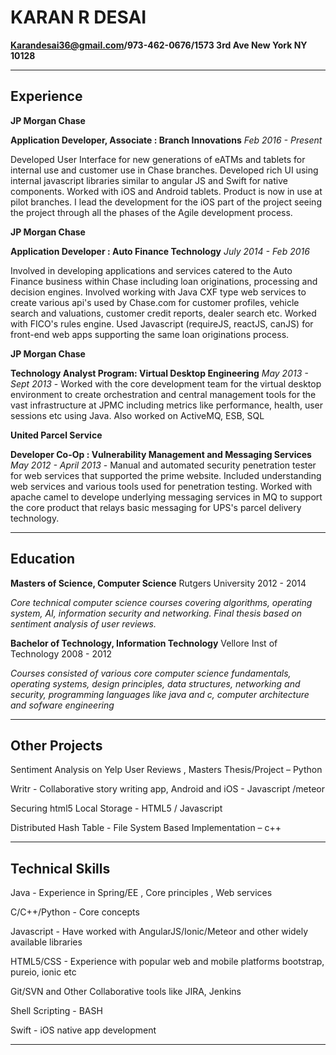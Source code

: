 KARAN R DESAI
==========

**Karandesai36@gmail.com/973-462-0676/1573 3rd Ave New York NY 10128**

----

Experience
----------

**JP Morgan Chase**

**Application Developer, Associate :  Branch Innovations**    *Feb 2016 - Present*

Developed User Interface for new generations of eATMs and tablets for internal use and customer use in Chase branches. Developed rich UI using internal javascript libraries similar to angular JS and Swift for native components. Worked with iOS and Android tablets. Product is now in use at pilot branches. I lead the development for the iOS part of the project seeing the project through all the phases of the Agile development process.

**JP Morgan Chase**

**Application Developer :  Auto Finance Technology**  *July 2014 - Feb 2016*

Involved in developing applications and services catered to the Auto Finance business within Chase including loan originations, processing and decision engines. Involved working with Java CXF type web services to create various api's used by Chase.com for customer profiles, vehicle search and valuations, customer credit reports, dealer search etc. Worked with FICO's rules engine. Used Javascript (requireJS, reactJS, canJS) for front-end web apps supporting the same loan originations process. 

**JP Morgan Chase**

**Technology Analyst Program: Virtual Desktop Engineering** *May 2013 - Sept 2013* -  Worked with the core development team for the virtual desktop environment to create orchestration and central management tools for the vast infrastructure at JPMC including metrics like performance, health, user sessions etc using Java. Also worked on ActiveMQ, ESB, SQL  

**United Parcel Service** 

**Developer Co-Op  : Vulnerability Management and Messaging Services** *May 2012 - April 2013* - Manual and automated security penetration tester for web services that supported the prime website. Included understanding web services and various tools used for penetration testing. Worked with apache camel to develope underlying messaging services in MQ to support the core product that relays basic messaging for UPS's parcel delivery technology.


----

Education
---------

 **Masters of Science, Computer Science** Rutgers University 2012 - 2014
   
*Core technical computer science courses covering algorithms, operating system, AI, information security and networking. Final thesis based on sentiment analysis of user reviews.*


**Bachelor of Technology, Information Technology** Vellore Inst of Technology 2008 - 2012

*Courses consisted of various core computer science fundamentals, operating systems, design principles, data structures, networking and security, programming languages like java and c, computer architecture and sofware engineering*



<!--Other Experience
-------------------- -->

----

Other Projects
---------

Sentiment Analysis on Yelp User Reviews , Masters Thesis/Project – Python

Writr - Collaborative story writing app, Android and iOS - Javascript /meteor

Securing html5 Local Storage  - HTML5 / Javascript				

Distributed Hash Table - File System Based Implementation – c++

----

Technical Skills
---------

Java - Experience in Spring/EE , Core principles , Web services 

C/C++/Python - Core concepts

Javascript - Have worked with AngularJS/Ionic/Meteor and other widely available libraries 

HTML5/CSS - Experience with popular web and mobile platforms bootstrap, pureio, ionic etc

Git/SVN and Other Collaborative tools like JIRA, Jenkins

Shell Scripting - BASH

Swift - iOS native app development

----
<!-- ---- -->
